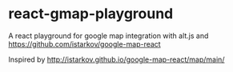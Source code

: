 # react-gmap-playground
A react playground for google map integration with alt.js and https://github.com/istarkov/google-map-react

Inspired by http://istarkov.github.io/google-map-react/map/main/
